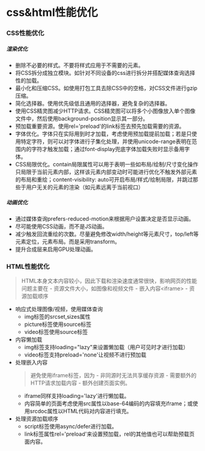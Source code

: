 # css&html性能优化

### CSS性能优化
##### 渲染优化
- 删除不必要的样式。不要将样式应用于不需要的元素。
- 将CSS拆分成独立模块。如针对不同设备的css进行拆分并搭配媒体查询选择性的加载。
- 最小化和压缩CSS。如使用打包工具去除CSS中的空格，对CSS文件进行gzip压缩。
- 简化选择器。使用优先级低且通用的选择器，避免复杂的选择器。
- 使用CSS精灵图减少HTTP请求。CSS精灵图可以将多个小图像放入单个图像文件中，然后使用background-position显示其一部分。
- 预加载重要资源。使用rel='preload'的link标签去预先加载需要的资源。
- 字体优化。字体只在实际用到时才加载，考虑使用预加载提前加载；若是只使用特定字符，则可以对字体进行子集化处理，并使用unicode-range表明在范围内的字符才触发加载；通过font-display兜底字体加载失败时显示备用字体。
- CSS局限优化。contain局限属性可以用于表明一些如布局/绘制/尺寸变化操作只局限于当前元素内部，这样该元素内部变动时可能进行优化不触发外部元素的布局和重绘；content-visibility: auto可开启布局/样式/绘制局限，并跳过那些于用户无关的元素的渲染（如元素远离于当前视口）
##### 动画优化
- 通过媒体查询prefers-reduced-motion来根据用户设置决定是否显示动画。
- 尽可能使用CSS动画，而不是JS动画。
- 减少触发回流重绘的次数。尽量避免修改width/height等元素尺寸，top/left等元素定位，元素布局。而是采用transform。
- 提升合成层来启用GPU处理动画。

### HTML性能优化
>HTML本身文本内容较小，因此下载和渲染速度通常很快，影响网页的性能问题主要在
    - 资源文件大小，如图像和视频文件
    - 嵌入内容\<iframe>
    - 资源加载顺序
- 响应式处理图像/视频，使用媒体查询
    - img标签的srcset,sizes属性
    - picture标签使用source标签
    - video标签使用source标签
- 内容懒加载
    - img标签支持loading="lazy"来设置懒加载（用户可见时才进行加载）
    - video标签支持preload='none'让视频不进行预加载
- 处理嵌入内容
    >避免使用iframe标签，因为
        - 非同源时无法共享缓存资源
        - 需要额外的HTTP请求加载内容
        - 额外创建页面实例。
    - iframe同样支持loading='lazy'进行懒加载。
    - 内容简单的页面考虑使用src属性以base-64编码的内容填充iframe；或使用srcdoc属性以HTML代码对内容进行填充。
- 处理资源加载顺序
    - script标签使用async/defer进行加载。
    - link标签属性rel='preload'来设置预加载，rel的其他值也可以帮助预载页面内容。